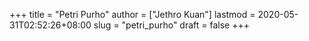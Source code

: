+++
title = "Petri Purho"
author = ["Jethro Kuan"]
lastmod = 2020-05-31T02:52:26+08:00
slug = "petri_purho"
draft = false
+++
